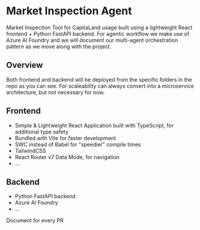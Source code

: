 # Market Inspection Agent

Market Inspection Tool for CapitaLand usage built using a lightweight React frontend + Python FastAPI backend.
For agentic workflow we make use of Azure AI Foundry and we will document our multi-agent orchestration
pattern as we move along with the project.

## Overview

Both frontend and backend will be deployed from the specific folders in the repo as you can see. For scaleability
can always convert into a microservice architecture, but not necessary for now.

## Frontend

- Simple & Lightweight React Application built with TypeScript, for additional type safety
- Bundled with Vite for faster development
- SWC instead of Babel for "speedier" compile times
- TailwindCSS
- React Router v7 Data Mode, for navigation
- ...

## Backend

- Python FastAPI backend
- Azure AI Foundry
- ...

Document for every PR
